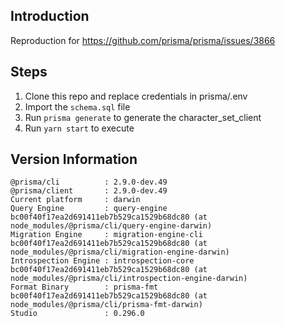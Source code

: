 ## Introduction

Reproduction for https://github.com/prisma/prisma/issues/3866


## Steps

1. Clone this repo and replace credentials in prisma/.env
2. Import the `schema.sql` file
3. Run `prisma generate` to generate the character_set_client
4. Run `yarn start` to execute

## Version Information

```
@prisma/cli          : 2.9.0-dev.49
@prisma/client       : 2.9.0-dev.49
Current platform     : darwin
Query Engine         : query-engine bc00f40f17ea2d691411eb7b529ca1529b68dc80 (at node_modules/@prisma/cli/query-engine-darwin)
Migration Engine     : migration-engine-cli bc00f40f17ea2d691411eb7b529ca1529b68dc80 (at node_modules/@prisma/cli/migration-engine-darwin)
Introspection Engine : introspection-core bc00f40f17ea2d691411eb7b529ca1529b68dc80 (at node_modules/@prisma/cli/introspection-engine-darwin)
Format Binary        : prisma-fmt bc00f40f17ea2d691411eb7b529ca1529b68dc80 (at node_modules/@prisma/cli/prisma-fmt-darwin)
Studio               : 0.296.0
```
